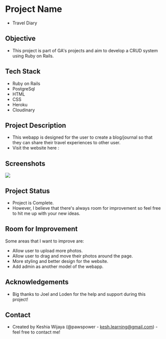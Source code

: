 # Project Name
- Travel Diary

## Objective
- This project is part of GA's projects and aim to develop a CRUD system using Ruby on Rails.

## Tech Stack
- Ruby on Rails
- PostgreSql
- HTML
- CSS
- Heroku
- Cloudinary

## Project Description
- This webapp is designed for the user to create a blog/journal so that they can share their travel experiences to other user.
- Visit the website here : 

## Screenshots
![](images/sstd.png)

## Project Status
- Project is Complete.
- However, I believe that there's always room for improvement so feel free to hit me up with your new ideas.

## Room for Improvement
Some areas that I want to improve are:
- Allow user to upload more photos.
- Allow user to drag and move their photos around the page.
- More styling and better design for the website.
- Add admin as another model of the webapp.

## Acknowledgements
- Big thanks to Joel and Loden for the help and support during this project!

## Contact
- Created by Keshia Wijaya (@pawspower - kesh.learning@gmail.com) - feel free to contact me!









